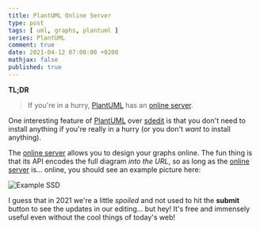 ```yaml
---
title: PlantUML Online Server
type: post
tags: [ uml, graphs, plantuml ]
series: PlantUML
comment: true
date: 2021-04-12 07:00:00 +0200
mathjax: false
published: true
---
```


**TL;DR**

> If you're in a hurry, [PlantUML][] has an [online server][].

One interesting feature of [PlantUML][] over [sdedit][] is that you
don't need to install anything if you're really in a hurry (or you
don't *want* to install anything).

The [online server][] allows you to design your graphs online. The fun
thing is that its API encodes the full diagram *into the URL*, so as
long as the [online server][] is... online, you should see an example
picture here:

![Example SSD](http://www.plantuml.com/plantuml/png/TPBFYjim4CRlynH3UiwXfz8SIcGvWK8efQ7qFB6cgR0jEIEvsUooxxxMsX3POQ_p-_vyDjg6I1Bxje5GMzUHK8idgkgp-DuPxHil-6ctsnMbpXJ_o9chs1ZPOPIU8ME1BpsxYl45b8Y_ZXabStUiRqKpY5KLlHHU3CiZFDY_VB2EStwQWUKwzRNKvHxW9qcqbUt8nO_2SyaYflJcpB9KxRsBFwXb_DvsLCKbEjfdnizVbkV5iF5x5trqwMaaTyV3JyexfiEqHr77J_0AGEcClmCBTFSLkDfR2H5rGo6ia0AgEJvovPt9U37d1vgvDK2gmFKtL1ii_HylTQgs_oaoAW2LKB51BPmklz8Z2F4kAG2A9D6FRWqQrwCxWT8x1ZEOnTy6bcnZwvGvLPX1awUhTraQkS4f8jktPMVwjda3)

I guess that in 2021 we're a little *spoiled* and not used to hit the
**submit** button to see the updates in our editing... but hey! It's
free and immensely useful even without the cool things of today's web!

[PlantUML]: https://plantuml.com/
[online server]: http://www.plantuml.com/plantuml/uml/
[sdedit]: http://sdedit.sourceforge.net/
